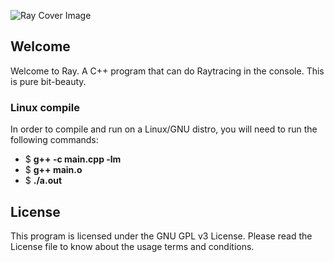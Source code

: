 ![Ray Cover Image](src/ray-cover.png)

## Welcome

Welcome to Ray. A C++ program that can do Raytracing in the console. This is pure bit-beauty.

### Linux compile

In order to compile and run on a Linux/GNU distro, you will need to run the following commands:

* $ **g++ -c main.cpp -lm**
* $ **g++ main.o**
* $ **./a.out**

## License

This program is licensed under the GNU GPL v3 License. Please read the License file to know about the usage terms and conditions.
